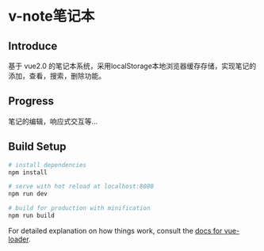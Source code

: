# v-note笔记本

## Introduce
基于 vue2.0 的笔记本系统，采用localStorage本地浏览器缓存存储，实现笔记的添加，查看，搜索，删除功能。

## Progress
笔记的编辑，响应式交互等...

## Build Setup

``` bash
# install dependencies
npm install

# serve with hot reload at localhost:8080
npm run dev

# build for production with minification
npm run build
```

For detailed explanation on how things work, consult the [docs for vue-loader](http://vuejs.github.io/vue-loader).
